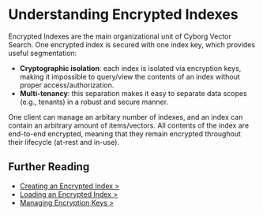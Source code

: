 # Understanding Encrypted Indexes

Encrypted Indexes are the main organizational unit of Cyborg Vector Search. One encrypted index is secured with one index key, which provides useful segmentation:

- **Cryptographic isolation**: each index is isolated via encryption keys, making it impossible to query/view the contents of an index without proper access/authorization.
- **Multi-tenancy**: this separation makes it easy to separate data scopes (e.g., tenants) in a robust and secure manner.

One client can manage an arbitary number of indexes, and an index can contain an arbitrary amount of items/vectors. All contents of the index are end-to-end encrypted, meaning that they remain encrypted throughout their lifecycle (at-rest and in-use).

## Further Reading

- [Creating an Encrypted Index >](./2.1.creating-encrypted-index.md)
- [Loading an Encrypted Index >](./2.2.loading-encrypted-index.md)
- [Managing Encryption Keys >](./5.security-details/5.0.managing-keys.md)